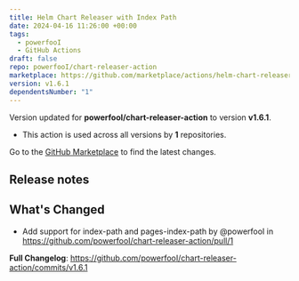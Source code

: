 ```yaml
---
title: Helm Chart Releaser with Index Path
date: 2024-04-16 11:26:00 +00:00
tags:
  - powerfooI
  - GitHub Actions
draft: false
repo: powerfooI/chart-releaser-action
marketplace: https://github.com/marketplace/actions/helm-chart-releaser-with-index-path
version: v1.6.1
dependentsNumber: "1"
---
```



Version updated for **powerfooI/chart-releaser-action** to version **v1.6.1**.
- This action is used across all versions by **1** repositories.

Go to the [GitHub Marketplace](https://github.com/marketplace/actions/helm-chart-releaser-with-index-path) to find the latest changes.

## Release notes

## What's Changed
* Add support for index-path and pages-index-path by @powerfooI in https://github.com/powerfooI/chart-releaser-action/pull/1


**Full Changelog**: https://github.com/powerfooI/chart-releaser-action/commits/v1.6.1
